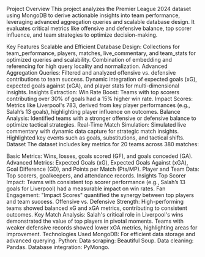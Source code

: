 Project Overview
This project analyzes the Premier League 2024 dataset using MongoDB to derive actionable insights into team performance, leveraging advanced aggregation queries and scalable database design. It evaluates critical metrics like offensive and defensive balance, top scorer influence, and team strategies to optimize decision-making.

Key Features
Scalable and Efficient Database Design:
Collections for team_performance, players, matches, live_commentary, and team_stats for optimized queries and scalability.
Combination of embedding and referencing for high query locality and normalization.
Advanced Aggregation Queries:
Filtered and analyzed offensive vs. defensive contributions to team success.
Dynamic integration of expected goals (xG), expected goals against (xGA), and player stats for multi-dimensional insights.
Insights Extraction:
Win Rate Boost: Teams with top scorers contributing over 30% of goals had a 15% higher win rate.
Impact Scores: Metrics like Liverpool's 783, derived from key player performances (e.g., Salah’s 13 goals), highlighting player influence on outcomes.
Balance Analysis: Identified teams with a stronger offensive or defensive balance to optimize tactical strategies.
Real-Time Match Simulation:
Simulated live commentary with dynamic data capture for strategic match insights.
Highlighted key events such as goals, substitutions, and tactical shifts.
Dataset
The dataset includes key metrics for 20 teams across 380 matches:

Basic Metrics: Wins, losses, goals scored (GF), and goals conceded (GA).
Advanced Metrics: Expected Goals (xG), Expected Goals Against (xGA), Goal Difference (GD), and Points per Match (Pts/MP).
Player and Team Data: Top scorers, goalkeepers, and attendance records.
Insights
Top Scorer Impact: Teams with consistent top scorer performance (e.g., Salah’s 13 goals for Liverpool) had a measurable impact on win rates.
Fan Engagement: "Impact Scores" quantified the synergy between top players and team success.
Offensive vs. Defensive Strength:
High-performing teams showed balanced xG and xGA metrics, contributing to consistent outcomes.
Key Match Analysis:
Salah's critical role in Liverpool's wins demonstrated the value of top players in pivotal moments.
Teams with weaker defensive records showed lower xGA metrics, highlighting areas for improvement.
Technologies Used
MongoDB: For efficient data storage and advanced querying.
Python:
Data scraping: Beautiful Soup.
Data cleaning: Pandas.
Database integration: PyMongo.
